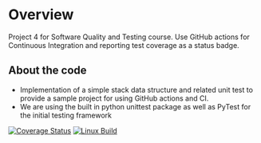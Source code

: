 # Overview
Project 4 for Software Quality and Testing course. Use GitHub actions for Continuous Integration and reporting test coverage as a status badge.

## About the code
- Implementation of a simple stack data structure and related unit test to provide a sample project for using GitHub actions and CI.
- We are using the built in python unittest package as well as PyTest for the initial testing framework

 [![Coverage Status](https://coveralls.io/repos/github/kctraveler/github-actions/badge.svg)](https://coveralls.io/github/kctraveler/github-actions)
[![Linux Build](https://github.com/kctraveler/github-actions/actions/workflows/python-app.yml/badge.svg)](https://github.com/kctraveler/github-actions/actions/workflows/python-app.yml)

 
